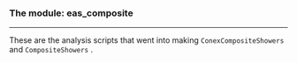 ### The module: eas_composite
___
These are the analysis scripts that went into making ```ConexCompositeShowers``` and
```CompositeShowers``` . 


